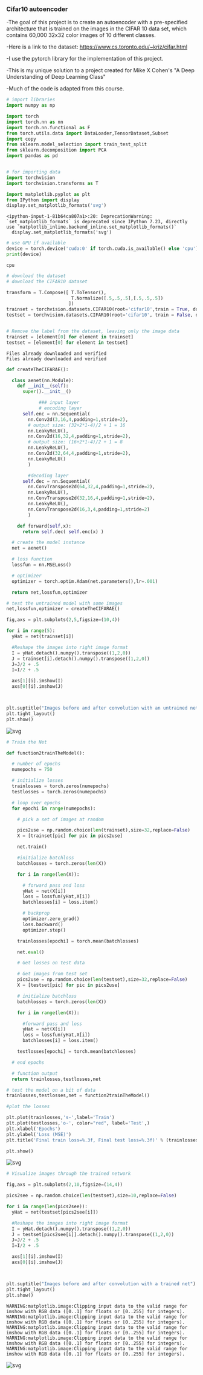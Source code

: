 ### Cifar10 autoencoder
-The goal of this project is to create an autoencoder with a pre-specified architecture that is trained on the images in the CIFAR 10 data set, which contains 60,000 32x32 color images of 10 different classes.

-Here is a link to the dataset: https://www.cs.toronto.edu/~kriz/cifar.html

-I use the pytorch library for the implementation of this project.

-This is my unique solution to a project created for Mike X Cohen's "A Deep Understanding of Deep Learning Class"

-Much of the code is adapted from this course.




```python
# import libraries
import numpy as np

import torch
import torch.nn as nn
import torch.nn.functional as F
from torch.utils.data import DataLoader,TensorDataset,Subset
import copy
from sklearn.model_selection import train_test_split
from sklearn.decomposition import PCA
import pandas as pd


# for importing data
import torchvision
import torchvision.transforms as T

import matplotlib.pyplot as plt
from IPython import display
display.set_matplotlib_formats('svg')
```

    <ipython-input-1-81b64ca807a1>:20: DeprecationWarning: `set_matplotlib_formats` is deprecated since IPython 7.23, directly use `matplotlib_inline.backend_inline.set_matplotlib_formats()`
      display.set_matplotlib_formats('svg')



```python
# use GPU if available
device = torch.device('cuda:0' if torch.cuda.is_available() else 'cpu')
print(device)
```

    cpu



```python
# download the dataset
# download the CIFAR10 dataset

transform = T.Compose([ T.ToTensor(),
                        T.Normalize([.5,.5,.5],[.5,.5,.5])
                       ])
trainset = torchvision.datasets.CIFAR10(root='cifar10',train = True, download=True, transform = transform)
testset = torchvision.datasets.CIFAR10(root='cifar10', train = False, download=True, transform=transform)


# Remove the label from the dataset, leaving only the image data
trainset = [element[0] for element in trainset]
testset = [element[0] for element in testset]
```

    Files already downloaded and verified
    Files already downloaded and verified



```python
def createTheCIFARAE():

  class aenet(nn.Module):
    def __init__(self):
      super().__init__()

            ### input layer
            # encoding layer
      self.enc = nn.Sequential(
        nn.Conv2d(3,16,4,padding=1,stride=2),
        # output size: (32+2*1-4)/2 + 1 = 16
        nn.LeakyReLU(),
        nn.Conv2d(16,32,4,padding=1,stride=2),
        # output size: (16+2*1-4)/2 + 1 = 8
        nn.LeakyReLU(),
        nn.Conv2d(32,64,4,padding=1,stride=2),
        nn.LeakyReLU()
        )

        #decoding layer
      self.dec = nn.Sequential(
        nn.ConvTranspose2d(64,32,4,padding=1,stride=2),
        nn.LeakyReLU(),
        nn.ConvTranspose2d(32,16,4,padding=1,stride=2),
        nn.LeakyReLU(),
        nn.ConvTranspose2d(16,3,4,padding=1,stride=2)
        )

    def forward(self,x):
      return self.dec( self.enc(x) )

  # create the model instance
  net = aenet()

  # loss function
  lossfun = nn.MSELoss()

  # optimizer
  optimizer = torch.optim.Adam(net.parameters(),lr=.001)

  return net,lossfun,optimizer

```


```python
# test the untrained model with some images
net,lossfun,optimizer = createTheCIFARAE()

fig,axs = plt.subplots(2,5,figsize=(10,4))

for i in range(5):
  yHat = net(trainset[i])

  #Reshape the images into right image format
  I = yHat.detach().numpy().transpose((1,2,0))
  J = trainset[i].detach().numpy().transpose((1,2,0))
  J=J/2 + .5
  I=I/2 + .5

  axs[1][i].imshow(I)
  axs[0][i].imshow(J)



plt.suptitle("Images before and after convolution with an untrained net")
plt.tight_layout()
plt.show()
```


    
![svg](/Users/benjaminmellin/Desktop/Teststuff/Convert/Cifar10autoencoder_5_0.svg)
    



```python
# Train the Net

def function2trainTheModel():

  # number of epochs
  numepochs = 750

  # initialize losses
  trainlosses = torch.zeros(numepochs)
  testlosses = torch.zeros(numepochs)

  # loop over epochs
  for epochi in range(numepochs):

    # pick a set of images at random

    pics2use = np.random.choice(len(trainset),size=32,replace=False)
    X = [trainset[pic] for pic in pics2use]

    net.train()

    #initialize batchloss
    batchlosses = torch.zeros(len(X))

    for i in range(len(X)):

      # forward pass and loss
      yHat = net(X[i])
      loss = lossfun(yHat,X[i])
      batchlosses[i] = loss.item()

      # backprop
      optimizer.zero_grad()
      loss.backward()
      optimizer.step()

    trainlosses[epochi] = torch.mean(batchlosses)

    net.eval()

    # Get losses on test data

    # Get images from test set
    pics2use = np.random.choice(len(testset),size=32,replace=False)
    X = [testset[pic] for pic in pics2use]

    # initialize batchloss
    batchlosses = torch.zeros(len(X))

    for i in range(len(X)):

      #forward pass and loss
      yHat = net(X[i])
      loss = lossfun(yHat,X[i])
      batchlosses[i] = loss.item()

    testlosses[epochi] = torch.mean(batchlosses)

  # end epochs

  # function output
  return trainlosses,testlosses,net


```


```python
# test the model on a bit of data
trainlosses,testlosses,net = function2trainTheModel()
```


```python
#plot the losses

plt.plot(trainlosses,'s-',label='Train')
plt.plot(testlosses,'o-', color="red", label='Test',)
plt.xlabel('Epochs')
plt.ylabel('Loss (MSE)')
plt.title('Final train loss=%.3f, Final test loss=%.3f)' % (trainlosses[-1], testlosses[-1]))

plt.show()
```


    
![svg](/Users/benjaminmellin/Desktop/Teststuff/Convert/Cifar10autoencoder_8_0.svg)
    



```python
# Visualize images through the trained network

fig,axs = plt.subplots(2,10,figsize=(14,4))

pics2see = np.random.choice(len(testset),size=10,replace=False)

for i in range(len(pics2see)):
  yHat = net(testset[pics2see[i]])

  #Reshape the images into right image format
  I = yHat.detach().numpy().transpose((1,2,0))
  J = testset[pics2see[i]].detach().numpy().transpose((1,2,0))
  J=J/2 + .5
  I=I/2 + .5

  axs[1][i].imshow(I)
  axs[0][i].imshow(J)



plt.suptitle("Images before and after convolution with a trained net")
plt.tight_layout()
plt.show()
```

    WARNING:matplotlib.image:Clipping input data to the valid range for imshow with RGB data ([0..1] for floats or [0..255] for integers).
    WARNING:matplotlib.image:Clipping input data to the valid range for imshow with RGB data ([0..1] for floats or [0..255] for integers).
    WARNING:matplotlib.image:Clipping input data to the valid range for imshow with RGB data ([0..1] for floats or [0..255] for integers).
    WARNING:matplotlib.image:Clipping input data to the valid range for imshow with RGB data ([0..1] for floats or [0..255] for integers).
    WARNING:matplotlib.image:Clipping input data to the valid range for imshow with RGB data ([0..1] for floats or [0..255] for integers).



    
![svg](/Users/benjaminmellin/Desktop/Teststuff/Convert/Cifar10autoencoder_9_1.svg)
    



```python

```
